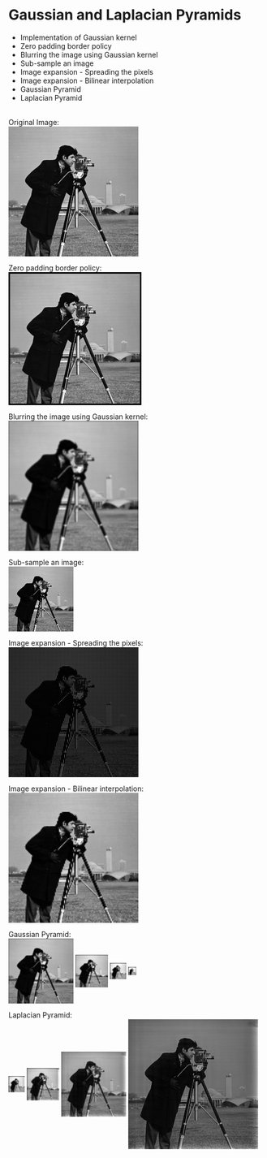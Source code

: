 # Gaussian and Laplacian Pyramids
- Implementation of Gaussian kernel
- Zero padding border policy
- Blurring the image using Gaussian kernel
- Sub-sample an image
- Image expansion - Spreading the pixels
- Image expansion - Bilinear interpolation
- Gaussian Pyramid
- Laplacian Pyramid
<br>
Original Image:<br>
<img src="Cameraman.png" align="middle">

Zero padding border policy:<br>
<img src="1.ZeroPadding.png" align="middle">

Blurring the image using Gaussian kernel:<br>
<img src="2.GaussianBlurr.png" align="middle">

Sub-sample an image:<br>
<img src="3.SubSample.png" align="middle">

Image expansion - Spreading the pixels:<br>
<img src="4.Expansion.png" align="middle">

Image expansion - Bilinear interpolation:<br>
<img src="5.BilinearInterpolation.png" align="middle">

Gaussian Pyramid:<br>
<img src="6.GaussianPyramid0.png" align="middle">
<img src="6.GaussianPyramid1.png" align="middle">
<img src="6.GaussianPyramid2.png" align="middle">
<img src="6.GaussianPyramid3.png" align="middle">

Laplacian Pyramid:<br>
<img src="7.LaplacianPyramid0.png" align="middle">
<img src="7.LaplacianPyramid1.png" align="middle">
<img src="7.LaplacianPyramid2.png" align="middle">
<img src="7.LaplacianPyramid3.png" align="middle">
